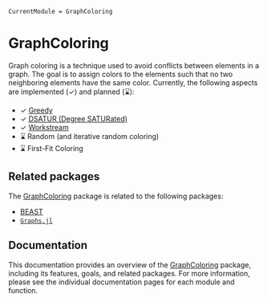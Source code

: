 ```@meta
CurrentModule = GraphColoring
```

# GraphColoring

Graph coloring is a technique used to avoid conflicts between elements in a graph. The goal is to assign colors to the elements such that no two neighboring elements have the same color.
Currently, the following aspects are implemented (✓) and planned (⌛):

- ✓ [Greedy](https://www.geeksforgeeks.org/dsa/graph-coloring-set-2-greedy-algorithm/)
- ✓ [DSATUR (Degree SATURated)](https://www.geeksforgeeks.org/dsa/dsatur-algorithm-for-graph-coloring/)
- ✓ [Workstream](https://dl.acm.org/doi/10.1145/2851488)
- ⌛ Random (and iterative random coloring)
- ⌛ First-Fit Coloring

## Related packages

The [GraphColoring](https://github.com/djukic14/GraphColoring.jl) package is related to the following packages:

- [BEAST](https://github.com/krcools/BEAST.jl)
- [`Graphs.jl`](https://github.com/JuliaGraphs/Graphs.jl)

## Documentation

This documentation provides an overview of the [GraphColoring](https://github.com/djukic14/GraphColoring.jl) package, including its features, goals, and related packages. For more information, please see the individual documentation pages for each module and function.
